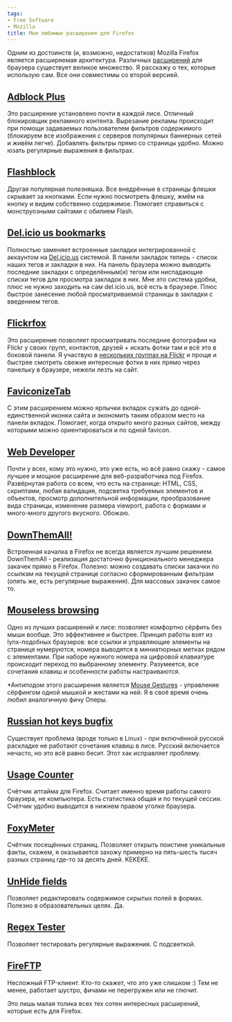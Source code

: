 ```yaml
---
tags:
- Free Software
- Mozilla
title: Мои любимые расширения для Firefox
---
```


Одним из достоинств (и, возможно, недостатков) Mozilla Firefox является
расширяемая архитектура. Различных [расширений][] для браузера
существует великое множество. Я расскажу о тех, которые использую сам.
Все они совместимы со второй версией.

## [Adblock Plus][]

Это расширение установлено почти в каждой лисе. Отличный блокировщик
рекламного контента. Вырезание рекламы происходит при помощи задаваемых
пользователем фильтров содержимого (блокируем все изображения с серверов
популярных баннерных сетей и живём легче). Добавлять фильтры прямо со
страницы удобно. Можно юзать регулярные выражения в фильтрах.

## [Flashblock][]

Другая популярная полезняшка. Все внедрённые в страницы флешки скрывает
за кнопками. Если нужно посмотреть флешку, жмём на кнопку и видим
собственно содержимое. Помогает справиться с монструозными сайтами с
обилием Flash.

## [Del.icio us bookmarks][]

Полностью заменяет встроенные закладки интегрированной с аккаунтом на
[Del.icio.us][] системой. В панели закладок теперь - список наших тегов
и закладки в них. На панель браузера можно выводить последние закладки с
определённым(и) тегом или ниспадающие списки тегов для просмотра
закладок в них. Мне это система удобна, плюс не нужно заходить на сам
del.icio.us, всё есть в браузере. Плюс быстрое занесение любой
просматриваемой страницы в закладки с введением тегов.

## [Flickrfox][]

Это расширение позволяет просматривать последние фотографии на Flickr у
своих групп, контактов, друзей + искать фотки там и всё это в боковой
панели. Я участвую в [нескольких группах на Flickr][] и проще и быстрее
смотреть свежие интересные фотки в них прямо через панельку в браузере,
нежели лезть на сайт.

## [FaviconizeTab][]

С этим расширением можно ярлычки вкладок сужать до одной-единственной
иконки сайта и экономить таким образом место на панели вкладок.
Помогает, когда открыто много разных сайтов, между которыми можно
ориентироваться и по одной favicon.

## [Web Developer][]

Почти у всех, кому это нужно, это уже есть, но всё равно скажу - самое
лучшее и мощное расширение для веб-разработчика под Firefox. Развёрнутая
работа со всем, что есть на странице: HTML, CSS, скриптами, любая
валидация, подсветка требуемых элементов и объектов, просмотр
дополнительной информации, преобразование вида страницы, изменение
размера viewport, работа с формами и много-много другого вкусного.
Обожаю.

## [DownThemAll!][]

Встроенная качалка в Firefox не всегда является лучшим решением.
DownThemAll - реализация достаточно функционального менеджера закачек
прямо в Firefox. Полезно: можно создавать списки закачки по ссылкам на
текущей странице согласно сформированным фильтрам (опять же, есть
регулярные выражения). Для массовых закачек самое то.

## [Mouseless browsing][]

Одно из лучших расширений к лисе: позволяет комфортно сёрфить без мыши
вообще. Это эффективнее и быстрее. Принцип работы взят из lynx-подобных
браузеров: все ссылки и управляющие элементы на странице нумеруются,
номера выводятся в миниатюрных метках рядом с элементами. При наборе
нужного номера на цифровой клавиатуре происходит переход по выбранному
элементу. Разумеется, все сочетания клавиш и особенности работы
настраиваются.

\*Антиподом этого расширения является [Mouse Gestures][] - управление
сёрфингом одной мышкой и жестами на ней. Я в своё время очень любил
аналогичную фичу Оперы.

## [Russian hot keys bugfix][]

Существует проблема (вроде только в Linux) - при включённой русской
раскладке не работают сочетания клавиш в лисе. Русский включается
нечасто, но это всё равно бесит. Этот хак исправляет проблему.

## [Usage Counter][]

Счётчик аптайма для Firefox. Считает именно время работы самого
браузера, не компьютера. Есть статистика общая и по текущей сессии.
Счётчик удобно выводится в нижнем правом уголке браузера.

## [FoxyMeter][]

Счётчик посещённых страниц. Позволяет открыть поистине уникальные факты,
скажем, я оказывается захожу примерно на пять-шесть тысяч разных страниц
где-то за десять дней. KEKEKE.

## [UnHide fields][]

Позволяет редактировать содержимое скрытых полей в формах. Полезно в
образовательных целях. Да.

## [Regex Tester][]

Позволяет тестировать регулярные выражения. С подсветкой.

## [FireFTP][]

Несложный FTP-клиент. Кто-то скажет, что это уже слишком :) Тем не
менее, работает шустро, фичами не перегружен или не глючит.

Это лишь малая толика всех тех сотен интересных расширений, которые есть
для Firefox.

  [расширений]: http://addons.mozilla.org/firefox
  [Adblock Plus]: https://addons.mozilla.org/firefox/1865/
  [Flashblock]: https://addons.mozilla.org/firefox/433/
  [Del.icio us bookmarks]: https://addons.mozilla.org/firefox/3615/
  [Del.icio.us]: http://del.icio.us/
  [Flickrfox]: https://addons.mozilla.org/firefox/1135/
  [нескольких группах на Flickr]: http://www.flickr.com/people/nothingpersonal/
  [FaviconizeTab]: https://addons.mozilla.org/firefox/3780/
  [Web Developer]: https://addons.mozilla.org/firefox/60/
  [DownThemAll!]: https://addons.mozilla.org/firefox/201/
  [Mouseless browsing]: https://addons.mozilla.org/firefox/879/
  [Mouse Gestures]: https://addons.mozilla.org/firefox/39/
  [Russian hot keys bugfix]: https://addons.mozilla.org/firefox/3529/
  [Usage Counter]: https://addons.mozilla.org/firefox/3482/
  [FoxyMeter]: https://addons.mozilla.org/firefox/3411/
  [UnHide fields]: https://addons.mozilla.org/firefox/2685/
  [Regex Tester]: https://addons.mozilla.org/firefox/2077/
  [FireFTP]: https://addons.mozilla.org/firefox/684/
